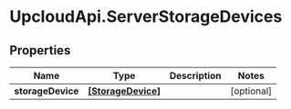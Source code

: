 # UpcloudApi.ServerStorageDevices

## Properties
Name | Type | Description | Notes
------------ | ------------- | ------------- | -------------
**storageDevice** | [**[StorageDevice]**](StorageDevice.md) |  | [optional] 


